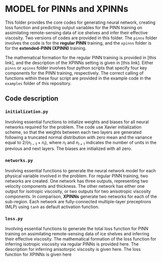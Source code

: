# MODEL for PINNs and XPINNs

This folder provides the core codes for generating neural network, creating
loss function and predicting output variables for the PINN training on assimilating 
remote-sensing data of ice shelves and infer their effective viscosity. Two versions
of codes are provided in this folder. The `pinns` folder involves the code is for 
the **regular PINN** training, and the `xpinns` folder is for the **extended-PINN
(XPINN)** training. 

The mathematical formation for the regular PINN training is provided in [this link], 
and the description of the XPINNs setting is given in [this link]. Either `pinns` 
or `xpinns` folder involves four python scripts that specify four key components
for the PINN training, respectively. The correct calling of functions within these four
script are provided in the example code in the `examples` folder of this repository.

## Code description
### `initialization.py`

Involving essential functions to intialize weights and biases for all neural networks required 
for the problem. The code use Xavier initialization scheme, so that the weights between each 
two layers are generated following a truncated normal distribution with zero mean and the 
variance equal to $2/(n_{l-1}+n_{l})$, where $n_{l}$ and $n_{l+1}$ indicates the number of
units in the previous and next layers. The biases are initialized with all zero.


### `networks.py`

Involving essential functions to generate the neural network model for each physical variable
involved in the problem. For regular PINN training, two networks are created. One network 
has three outputs, representing two velocity components and thickness. The other network has 
either one output for isotropic viscosity, or two outputs for two anisotropic viscosity 
components. In comparison, **XPINNs** generate two networks for each of the sub-region. Each
network are fully-connected multiple-layer preceptrons (MLP) using `tanh` as default activation
function.


### `loss.py`

Involving essential functions to generate the total loss function for PINN training on assimilating
remote-sensing data of ice shelves and inferring their effective viscosity. The mathematical formation
of the loss function for inferring isotropic viscosity via regular PINNs is provided here. The
description for inferring anisotorpic viscosity is given here. 
The loss function for XPINNs is given here
